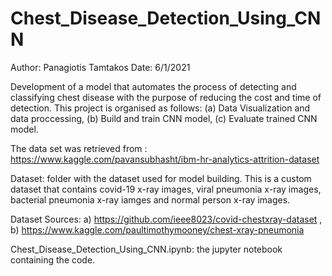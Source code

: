 # Chest_Disease_Detection_Using_CNN

 Author: Panagiotis Tamtakos
 Date: 6/1/2021

 Development of a model that automates the process of detecting and classifying chest disease with the purpose of reducing the cost and time of detection. This project is organised as follows: (a) Data Visualization and data proccessing, (b) Build and train CNN model, (c) Evaluate trained CNN model.


 The data set was retrieved from : https://www.kaggle.com/pavansubhasht/ibm-hr-analytics-attrition-dataset

 Dataset: folder with the dataset used for model building. This is a custom dataset that contains covid-19 x-ray images, viral pneumonia x-ray images, bacterial pneumonia x-ray iamges and normal person x-ray images.
 
 Dataset Sources: a) https://github.com/ieee8023/covid-chestxray-dataset , b) https://www.kaggle.com/paultimothymooney/chest-xray-pneumonia 

 Chest_Disease_Detection_Using_CNN.ipynb: the jupyter notebook containing the code. 